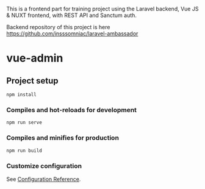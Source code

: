 This is a frontend part for training project using the Laravel backend, Vue JS & NUXT frontend, with REST API and Sanctum auth.

Backend repository of this project is here https://github.com/insssomniac/laravel-ambassador

# vue-admin

## Project setup
```
npm install
```

### Compiles and hot-reloads for development
```
npm run serve
```

### Compiles and minifies for production
```
npm run build
```

### Customize configuration
See [Configuration Reference](https://cli.vuejs.org/config/).

